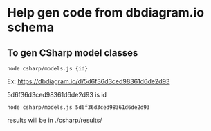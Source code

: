 # Help gen code from dbdiagram.io schema

## To gen CSharp model classes

```
node csharp/models.js {id}
```

Ex: https://dbdiagram.io/d/5d6f36d3ced98361d6de2d93

5d6f36d3ced98361d6de2d93 is id


```
node csharp/models.js 5d6f36d3ced98361d6de2d93
```

results will be in ./csharp/results/
